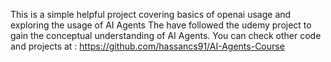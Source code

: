 This is a simple helpful project covering basics of openai usage and exploring the usage of AI Agents
The have followed the udemy project to gain the conceptual understanding of AI Agents.
You can check other code and projects at : https://github.com/hassancs91/AI-Agents-Course

